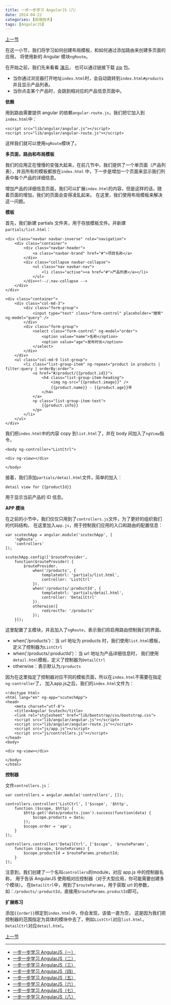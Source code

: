 ```yaml
---
title: 一步一步学习 AngularJS（八）
date: 2014-04-22
categories: [前端技术]
tags: [AngularJS]
---
```


[上一节](/2014/03/10/angular_scutech_step6)

在这一小节，我们将学习如何创建布局模板，和如何通过添加路由来创建多页面的应用，
将使用新的 Angular 模块```ngRoute```。

在开始之前，我们先来看看 [演示](/demos/angular-scutech/step7)，
也可以通过链接下载 [zip](/demos/angular-scutech/step7.zip) 包。

* 当你通过浏览器打开地址```index.html```时，会自动跳转到```index.html#products```并且显示产品列表。
* 当你点击某个产品时，会跳到相对应的产品信息页面中。

**依赖**

用到路由需要提供 angular 的依赖```angular-route.js```，我们把它加入到```index.html```中：

```
<script src="lib/angular/angular.js"></script>
<script src="lib/angular/angular-route.js"></script>
```

这样我们就可以使用```ngRoute```模块了。

**多页面，路由和布局模板**

我们的应用正在慢慢的变强大起来，在前几节中，我们提供了一个单页面（产品列表），并且所有的模板都放在```index.html```
中，下一步是增加一个页面来显示我们列表中每个产品的详细信息。

增加产品的详细信息页面，我们可以扩展```index.html```的内容，但是这样的话，随着页面的增加，我们的页面会变得凌乱起来。
在这里，我们使用布局模板来解决这一问题。

**模板**

首先，我们新建 partials 文件夹，用于存放模板文件。并新建```partials/list.html```：

```
<div class="navbar navbar-inverse" role="navigation">
    <div class="container">
        <div class="navbar-header">
            <a class="navbar-brand" href="#">项目名称</a>
        </div>
        <div class="collapse navbar-collapse">
            <ul class="nav navbar-nav">
                <li class="active"><a href="#">产品列表</a></li>
            </ul>
        </div><!--/.nav-collapse -->
    </div>
</div>

<div class="container">
    <div class="col-md-3">
        <div class="form-group">
            <input type="text" class="form-control" placeholder="搜索" ng-model="query" />
        </div>
        <div class="form-group">
            <select class="form-control" ng-model="order">
                <option value="name">名称</option>
                <option value="age">发布时长</option>
            </select>
        </div>
    </div>
    <ul class="col-md-9 list-group">
        <li class="list-group-item" ng-repeat="product in products | filter:query | orderBy:order">
            <a href="#/product/{{product.id}}">
                <h4 class="list-group-item-heading">
                    <img ng-src="{{product.image}}" />
                    {{product.name}} - {{product.age}}年
                </h4>
            </a>
            <p class="list-group-item-text">
                {{product.info}}
            </p>
        </li>
    </ul>
</div>
```

我们把```index.html```中的内容 copy 到```list.html```了，并在 body 间加入了```ngView```指令，
```
<body ng-controller="ListCtrl">

<div ng-view></div>

</body>
```

接着，我们添加```partials/detail.html```文件，简单的加入：
```
detail view for {{productId}}
```
用于显示当前产品的 ID 信息。

**APP 模块**

在之前的小节中，我们仅仅只用到了```controllers.js```文件，为了更好的组织我们的代码结构，
在这里加入```app.js```，用于控制我们应用的入口和路由的配置信息：

```
var scutechApp = angular.module('scutechApp', [
    'ngRoute',
    'controllers'
]);

scutechApp.config(['$routeProvider',
    function($routeProvider) {
        $routeProvider.
            when('/products', {
                templateUrl: 'partials/list.html',
                controller: 'ListCtrl'
            }).
            when('/products/:productId', {
                templateUrl: 'partials/detail.html',
                controller: 'DetailCtrl'
            }).
            otherwise({
                redirectTo: '/products'
            });
    }]);
```

这里配置了主模块，并且加入了```ngRoute```，表示我们将启用路由控制我们的界面。

* when('/products')：当 url 地址为 products 时，我们使用```list.html```模板，定义了控制器为```ListCtrl```
* when('/products/:productId')：当 url 地址为产品详细信息时，
我们使用```detail.html```模板，定义了控制器为```DetailCtrl```
* otherwise：表示默认为```/products```

因为在这里指定了控制器对应不同的模板页面，所以在```index.html```不需要在指定```ng-controller```了，
加入app.js之后，我们的```index.html```文件为：

```
<!doctype html>
<html lang="en" ng-app="scutechApp">
<head>
    <meta charset="utf-8">
    <title>Angular Scutech</title>
    <link rel="stylesheet" href="lib/bootstrap/css/bootstrap.css">
    <script src="lib/angular/angular.js"></script>
    <script src="lib/angular/angular-route.js"></script>
    <script src="js/app.js"></script>
    <script src="js/controllers.js"></script>
</head>
<body>

<div ng-view></div>

</body>
</html>
```

**控制器**

文件```controllers.js```：

```
var controllers = angular.module('controllers', []);

controllers.controller('ListCtrl', ['$scope', '$http',
    function ($scope, $http) {
        $http.get('data/products.json').success(function(data) {
            $scope.products = data;
        });
        $scope.order = 'age';
    }
]);

controllers.controller('DetailCtrl', ['$scope', '$routeParams',
    function ($scope, $routeParams) {
        $scope.productId = $routeParams.productId;
    }
]);
```

注意到，我们创建了一个名叫```controllers```的module，对应 app.js 中的控制器名称，
用于告诉 AngularJS 使用相对应控制器（对于大型应用，你可能需要创建多个模块）。
在```DetailCtrl```中，用到了```$routeParams```，用于获取 url 的参数，
如：```/products/:productId```，直接用```$routeParams.productId```即可。

**扩展练习**

添加```{{order}}```绑定到```index.html```中，你会发现，该值一直为空，
这是因为我们把控制器的范围指定为具体的模块中去了，例如```ListCtrl```对应```list.html```，
```DetailCtrl```对应```detail.html```。

[上一节](/2014/03/10/angular_scutech_step6)

---

* [一步一步学习 AngularJS（一）](/2014/02/18/angular_scutech_step0)
* [一步一步学习 AngularJS（二）](/2014/02/19/angular_scutech_step1)
* [一步一步学习 AngularJS（三）](/2014/02/20/angular_scutech_step2)
* [一步一步学习 AngularJS（四）](/2014/02/21/angular_scutech_step3)
* [一步一步学习 AngularJS（五）](/2014/02/22/angular_scutech_step4)
* [一步一步学习 AngularJS（六）](/2014/02/23/angular_scutech_step5)
* [一步一步学习 AngularJS（七）](/2014/03/10/angular_scutech_step6)
* [一步一步学习 AngularJS（八）](/2014/04/22/angular_scutech_step7)
